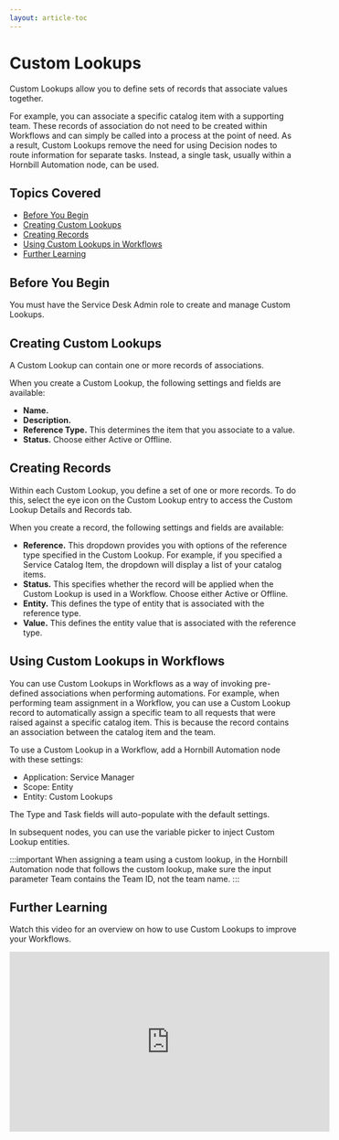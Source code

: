 ```yaml
---
layout: article-toc
---
```

# Custom Lookups
Custom Lookups allow you to define sets of records that associate values together.  

For example, you can associate a specific catalog item with a supporting team. These records of association do not need to be created within Workflows and can simply be called into a process at the point of need. As a result, Custom Lookups remove the need for using Decision nodes to route information for separate tasks. Instead, a single task, usually within a Hornbill Automation node, can be used.

## Topics Covered
* [Before You Begin](/servicemanager-config/administration/custom-lookups#before-you-begin)
* [Creating Custom Lookups](/servicemanager-config/administration/custom-lookups#creating-custom-lookups)
* [Creating Records](/servicemanager-config/administration/custom-lookups#creating-records)
* [Using Custom Lookups in Workflows](/servicemanager-config/administration/custom-lookups#using-custom-lookups-in-workflows)
* [Further Learning](/servicemanager-config/administration/custom-lookups#further-learning)

## Before You Begin
You must have the Service Desk Admin role to create and manage Custom Lookups.

## Creating Custom Lookups 

A Custom Lookup can contain one or more records of associations.

When you create a Custom Lookup, the following settings and fields are available:
- **Name.**
- **Description.**
- **Reference Type.** This determines the item that you associate to a value.
- **Status.** Choose either Active or Offline.

## Creating Records
Within each Custom Lookup, you define a set of one or more records. To do this, select the eye icon on the Custom Lookup entry to access the Custom Lookup Details and Records tab. 

When you create a record, the following settings and fields are available:
- **Reference.** This dropdown provides you with options of the reference type specified in the Custom Lookup. For example, if you specified a Service Catalog Item, the dropdown will display a list of your catalog items.  
- **Status.** This specifies whether the record will be applied when the Custom Lookup is used in a Workflow. Choose either Active or Offline.
- **Entity.** This defines the type of entity that is associated with the reference type.
- **Value.** This defines the entity value that is associated with the reference type.

## Using Custom Lookups in Workflows
You can use Custom Lookups in Workflows as a way of invoking pre-defined associations when performing automations. For example, when performing team assignment in a Workflow, you can use a Custom Lookup record to automatically assign a specific team to all requests that were raised against a specific catalog item. This is because the record contains an association between the catalog item and the team. 

 
 To use a Custom Lookup in a Workflow, add a Hornbill Automation node with these settings: 

- Application: Service Manager 
- Scope: Entity 
- Entity: Custom Lookups 

The Type and Task fields will auto-populate with the default settings. 

In subsequent nodes, you can use the variable picker to inject Custom Lookup entities.

:::important
When assigning a team using a custom lookup, in the Hornbill Automation node that follows the custom lookup, make sure the input parameter Team contains the Team ID, not the team name.
:::



## Further Learning 
Watch this video for an overview on how to use Custom Lookups to improve your Workflows.

<iframe width="560" height="315" src="https://www.youtube.com/embed/0H3r9eYI3Mg?si=GRCUjXgd8circRSp" title="YouTube video player" frameborder="0" allow="accelerometer; autoplay; clipboard-write; encrypted-media; gyroscope; picture-in-picture; web-share" referrerpolicy="strict-origin-when-cross-origin" allowfullscreen></iframe>
